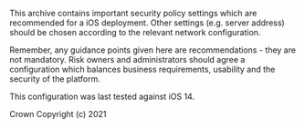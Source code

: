 This archive contains important security policy settings which are recommended for a iOS deployment. Other settings (e.g. server address) should be chosen according to the relevant network configuration.

Remember, any guidance points given here are recommendations - they are not mandatory. Risk owners and administrators should agree a configuration which balances business requirements, usability and the security of the platform. 

This configuration was last tested against iOS 14.

Crown Copyright (c) 2021
